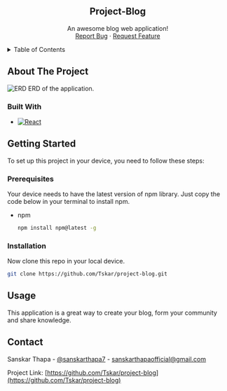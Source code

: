
<div align="center">
  <h2 align="center">Project-Blog</h2>

  <p align="center">
    An awesome blog web application!
    <br />
    <a href="https://github.com/Tskar/project-blog/issues">Report Bug</a>
    ·
    <a href="https://github.com/othneildrew/project-blog/issues">Request Feature</a>
  </p>
</div>

<!-- TABLE OF CONTENTS -->
<details>
  <summary>Table of Contents</summary>
  <ol>
    <li>
      <a href="#about-the-project">About The Project</a>
      <ul>
        <li><a href="#built-with">Built With</a></li>
      </ul>
    </li>
    <li>
      <a href="#getting-started">Getting Started</a>
      <ul>
        <li><a href="#prerequisites">Prerequisites</a></li>
        <li><a href="#installation">Installation</a></li>
      </ul>
    </li>
    <li><a href="#usage">Usage</a></li>
    <li><a href="#contact">Contact</a></li>
  </ol>
</details>

<!-- ABOUT THE PROJECT -->
## About The Project

![ERD](https://user-images.githubusercontent.com/93345914/220216166-f527d0bd-2a45-4e4d-83d0-88a0ceef62ce.png)
ERD of the application.


### Built With

* [![React][React.js]][React-url]

<!-- GETTING STARTED -->
## Getting Started

To set up this project in your device, you need to follow these steps:

### Prerequisites

Your device needs to have the latest version of npm library. Just copy the code below in your terminal to install npm.

* npm
  ```sh
  npm install npm@latest -g
  ```

### Installation

Now clone this repo in your local device.

   ```sh
   git clone https://github.com/Tskar/project-blog.git
   ```
<!-- USAGE EXAMPLES -->
## Usage

This application is a great way to create your blog, form your community and share knowledge.

<!-- CONTACT -->
## Contact

Sanskar Thapa - [@sanskarthapa7](https://www.instagram.com/sanskarthapa7/) - sanskarthapaofficial@gmail.com

Project Link: [https://github.com/Tskar/project-blog](https://github.com/Tskar/project-blog)




<!-- MARKDOWN LINKS & IMAGES -->
<!-- https://www.markdownguide.org/basic-syntax/#reference-style-links -->
[React.js]: https://img.shields.io/badge/React-20232A?style=for-the-badge&logo=react&logoColor=61DAFB
[React-url]: https://reactjs.org/
